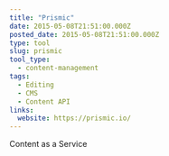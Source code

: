 ```yaml
---
title: "Prismic"
date: 2015-05-08T21:51:00.000Z
posted_date: 2015-05-08T21:51:00.000Z
type: tool
slug: prismic
tool_type: 
  - content-management
tags:
  - Editing
  - CMS
  - Content API
links:
  website: https://prismic.io/
---
```

Content as a Service